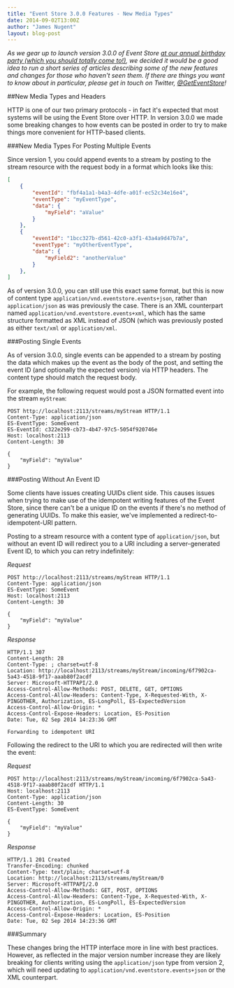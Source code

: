```yaml
---
title: "Event Store 3.0.0 Features - New Media Types"
date: 2014-09-02T13:00Z
author: "James Nugent"
layout: blog-post
---
```


*As we gear up to launch version 3.0.0 of Event Store [at our annual birthday
party (which you should totally come
to!)](http://geteventstore.com/two-years-on), we decided it would be a good
idea to run a short series of articles describing some of the new features and
changes for those who haven't seen them. If there are things you want to know
about in particular, please get in touch on Twitter,
[@GetEventStore](https://twitter.com/GetEventStore)!*

##New Media Types and Headers

HTTP is one of our two primary protocols - in fact it's expected that most
systems will be using the Event Store over HTTP. In version 3.0.0 we made some
breaking changes to how events can be posted in order to try to make things
more convenient for HTTP-based clients.

###New Media Types For Posting Multiple Events

Since version 1, you could append events to a stream by posting to the stream
resource with the request body in a format which looks like this:

```json
[
    {
        "eventId": "fbf4a1a1-b4a3-4dfe-a01f-ec52c34e16e4",
        "eventType": "myEventType",
        "data": {
            "myField": "aValue"
        }
    },
    {
        "eventId": "1bcc327b-d561-42c0-a3f1-43a4a9d47b7a",
        "eventType": "myOtherEventType",
        "data": {
            "myField2": "anotherValue"
        }
    },
]
```

As of version 3.0.0, you can still use this exact same format, but this is now
of content type `application/vnd.eventstore.events+json`, rather than
`application/json` as was previously the case. There is an XML counterpart
named `application/vnd.eventstore.events+xml`, which has the same structure
formatted as XML instead of JSON (which was previously posted as either
`text/xml` or `application/xml`.

###Posting Single Events

As of version 3.0.0, single events can be appended to a stream by posting the
data which makes up the event as the body of the post, and setting the event ID
(and optionally the expected version) via HTTP headers. The content type should
match the request body.

For example, the following request would post a JSON formatted event into the
stream `myStream`:

```http
POST http://localhost:2113/streams/myStream HTTP/1.1
Content-Type: application/json
ES-EventType: SomeEvent
ES-EventId: c322e299-cb73-4b47-97c5-5054f920746e
Host: localhost:2113
Content-Length: 30

{
    "myField": "myValue"
}
```

###Posting Without An Event ID

Some clients have issues creating UUIDs client side. This causes issues when
trying to make use of the idempotent writing features of the Event Store, since
there can't be a unique ID on the events if there's no method of generating
UUIDs. To make this easier, we've implemented a redirect-to-idempotent-URI
pattern.

Posting to a stream resource with a content type of `application/json`, but without an event ID will redirect you to a URI including a server-generated Event ID, to which you can retry indefinitely:

*Request*

```http
POST http://localhost:2113/streams/myStream HTTP/1.1
Content-Type: application/json
ES-EventType: SomeEvent
Host: localhost:2113
Content-Length: 30

{
    "myField": "myValue"
}
```

*Response*

```http
HTTP/1.1 307
Content-Length: 28
Content-Type: ; charset=utf-8
Location: http://localhost:2113/streams/myStream/incoming/6f7902ca-5a43-4518-9f17-aaab80f2acdf
Server: Microsoft-HTTPAPI/2.0
Access-Control-Allow-Methods: POST, DELETE, GET, OPTIONS
Access-Control-Allow-Headers: Content-Type, X-Requested-With, X-PINGOTHER, Authorization, ES-LongPoll, ES-ExpectedVersion
Access-Control-Allow-Origin: *
Access-Control-Expose-Headers: Location, ES-Position
Date: Tue, 02 Sep 2014 14:23:36 GMT

Forwarding to idempotent URI
```

Following the redirect to the URI to which you are redirected will then write the event:

*Request*

```
POST http://localhost:2113/streams/myStream/incoming/6f7902ca-5a43-4518-9f17-aaab80f2acdf HTTP/1.1
Host: localhost:2113
Content-Type: application/json
Content-Length: 30
ES-EventType: SomeEvent

{
    "myField": "myValue"
}
```

*Response*

```http
HTTP/1.1 201 Created
Transfer-Encoding: chunked
Content-Type: text/plain; charset=utf-8
Location: http://localhost:2113/streams/myStream/0
Server: Microsoft-HTTPAPI/2.0
Access-Control-Allow-Methods: GET, POST, OPTIONS
Access-Control-Allow-Headers: Content-Type, X-Requested-With, X-PINGOTHER, Authorization, ES-LongPoll, ES-ExpectedVersion
Access-Control-Allow-Origin: *
Access-Control-Expose-Headers: Location, ES-Position
Date: Tue, 02 Sep 2014 14:23:36 GMT
```

###Summary

These changes bring the HTTP interface more in line with best practices.
However, as reflected in the major version number increase they are likely
breaking for clients writing using the `application/json` type from version 2,
which will need updating to `application/vnd.eventstore.events+json` or the XML
counterpart.
